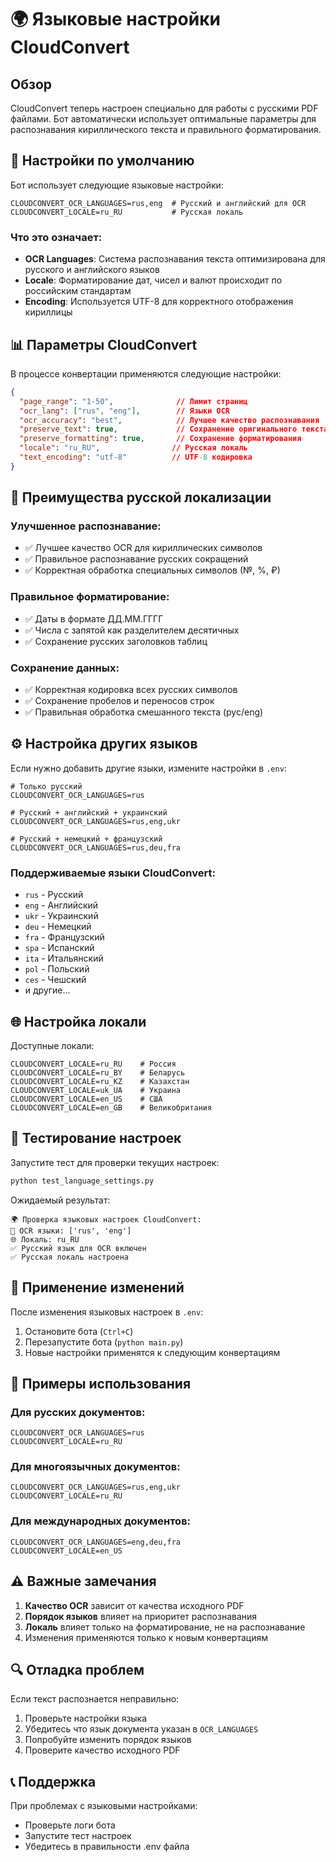 # 🌍 Языковые настройки CloudConvert

## Обзор

CloudConvert теперь настроен специально для работы с русскими PDF файлами. Бот автоматически использует оптимальные параметры для распознавания кириллического текста и правильного форматирования.

## 🔧 Настройки по умолчанию

Бот использует следующие языковые настройки:

```env
CLOUDCONVERT_OCR_LANGUAGES=rus,eng  # Русский и английский для OCR
CLOUDCONVERT_LOCALE=ru_RU           # Русская локаль
```

### Что это означает:

- **OCR Languages**: Система распознавания текста оптимизирована для русского и английского языков
- **Locale**: Форматирование дат, чисел и валют происходит по российским стандартам
- **Encoding**: Используется UTF-8 для корректного отображения кириллицы

## 📊 Параметры CloudConvert

В процессе конвертации применяются следующие настройки:

```json
{
  "page_range": "1-50",              // Лимит страниц
  "ocr_lang": ["rus", "eng"],        // Языки OCR
  "ocr_accuracy": "best",            // Лучшее качество распознавания
  "preserve_text": true,             // Сохранение оригинального текста
  "preserve_formatting": true,       // Сохранение форматирования
  "locale": "ru_RU",                // Русская локаль
  "text_encoding": "utf-8"          // UTF-8 кодировка
}
```

## 🎯 Преимущества русской локализации

### Улучшенное распознавание:
- ✅ Лучшее качество OCR для кириллических символов
- ✅ Правильное распознавание русских сокращений
- ✅ Корректная обработка специальных символов (№, %, ₽)

### Правильное форматирование:
- ✅ Даты в формате ДД.ММ.ГГГГ
- ✅ Числа с запятой как разделителем десятичных
- ✅ Сохранение русских заголовков таблиц

### Сохранение данных:
- ✅ Корректная кодировка всех русских символов
- ✅ Сохранение пробелов и переносов строк
- ✅ Правильная обработка смешанного текста (рус/eng)

## ⚙️ Настройка других языков

Если нужно добавить другие языки, измените настройки в `.env`:

```env
# Только русский
CLOUDCONVERT_OCR_LANGUAGES=rus

# Русский + английский + украинский
CLOUDCONVERT_OCR_LANGUAGES=rus,eng,ukr

# Русский + немецкий + французский
CLOUDCONVERT_OCR_LANGUAGES=rus,deu,fra
```

### Поддерживаемые языки CloudConvert:
- `rus` - Русский
- `eng` - Английский  
- `ukr` - Украинский
- `deu` - Немецкий
- `fra` - Французский
- `spa` - Испанский
- `ita` - Итальянский
- `pol` - Польский
- `ces` - Чешский
- и другие...

## 🌐 Настройка локали

Доступные локали:

```env
CLOUDCONVERT_LOCALE=ru_RU    # Россия
CLOUDCONVERT_LOCALE=ru_BY    # Беларусь  
CLOUDCONVERT_LOCALE=ru_KZ    # Казахстан
CLOUDCONVERT_LOCALE=uk_UA    # Украина
CLOUDCONVERT_LOCALE=en_US    # США
CLOUDCONVERT_LOCALE=en_GB    # Великобритания
```

## 🔧 Тестирование настроек

Запустите тест для проверки текущих настроек:

```bash
python test_language_settings.py
```

Ожидаемый результат:
```
🌍 Проверка языковых настроек CloudConvert:
📝 OCR языки: ['rus', 'eng']
🌐 Локаль: ru_RU
✅ Русский язык для OCR включен
✅ Русская локаль настроена
```

## 🚀 Применение изменений

После изменения языковых настроек в `.env`:

1. Остановите бота (`Ctrl+C`)
2. Перезапустите бота (`python main.py`)  
3. Новые настройки применятся к следующим конвертациям

## 📝 Примеры использования

### Для русских документов:
```env
CLOUDCONVERT_OCR_LANGUAGES=rus
CLOUDCONVERT_LOCALE=ru_RU
```

### Для многоязычных документов:
```env
CLOUDCONVERT_OCR_LANGUAGES=rus,eng,ukr
CLOUDCONVERT_LOCALE=ru_RU
```

### Для международных документов:
```env
CLOUDCONVERT_OCR_LANGUAGES=eng,deu,fra
CLOUDCONVERT_LOCALE=en_US
```

## ⚠️ Важные замечания

1. **Качество OCR** зависит от качества исходного PDF
2. **Порядок языков** влияет на приоритет распознавания
3. **Локаль** влияет только на форматирование, не на распознавание
4. Изменения применяются только к новым конвертациям

## 🔍 Отладка проблем

Если текст распознается неправильно:

1. Проверьте настройки языка
2. Убедитесь что язык документа указан в `OCR_LANGUAGES`
3. Попробуйте изменить порядок языков
4. Проверите качество исходного PDF

## 📞 Поддержка

При проблемах с языковыми настройками:
- Проверьте логи бота
- Запустите тест настроек
- Убедитесь в правильности .env файла 